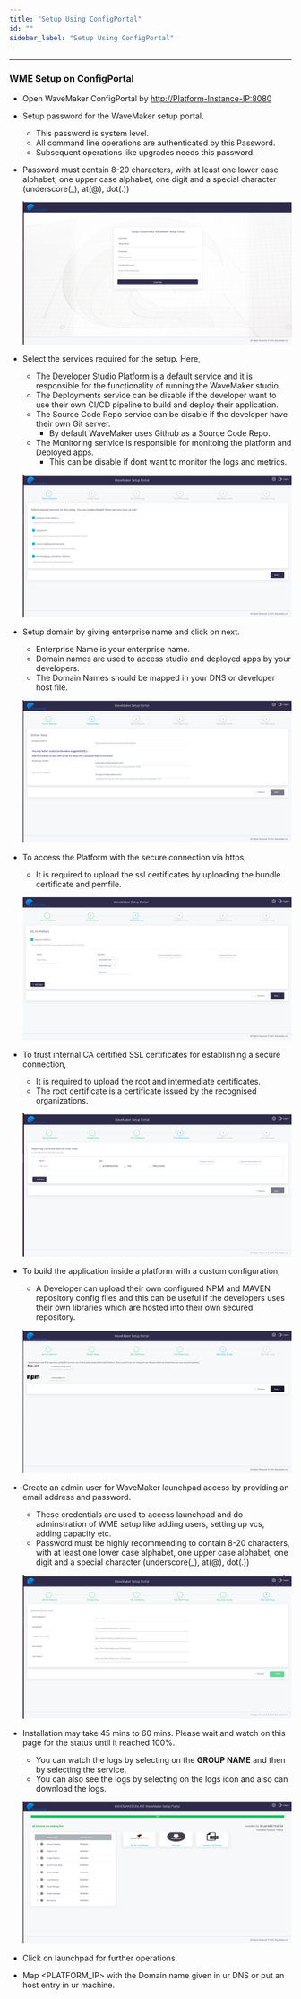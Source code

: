 ```yaml
---
title: "Setup Using ConfigPortal"
id: ""
sidebar_label: "Setup Using ConfigPortal"
---
```

---

### WME Setup on ConfigPortal

- Open WaveMaker ConfigPortal by <http://Platform-Instance-IP:8080>
- Setup password for the WaveMaker setup portal. 
   - This password is system level. 
   - All command line operations are authenticated by this Password. 
   - Subsequent operations like upgrades needs this password.
- Password must contain 8-20 characters, with at least one lower case alphabet, one upper case alphabet, one digit and a special character (underscore(_), at(@), dot(.))

    [![setting up username and password](/learn/assets/wme-setup/wme-portal-setup/setting-username-and-password.png)](/learn/assets/wme-setup/wme-portal-setup/setting-username-and-password.png)

- Select the services required for the setup. Here, 
   - The Developer Studio Platform is a default service and it is responsible for the functionality of running the WaveMaker studio. 
   - The Deployments service can be disable if the developer want to use their own CI/CD pipeline to build and deploy their application. 
   - The Source Code Repo service can be disable if the developer have their own Git server.
     -  By default WaveMaker uses Github as a Source Code Repo. 
   - The Monitoring serivice is responsible for monitoing the platform and Deployed apps. 
     - This can be disable if dont want to monitor the logs and metrics.

    [![select-services](/learn/assets/wme-setup/wme-portal-setup/select-services.png)](/learn/assets/wme-setup/wme-portal-setup/select-services.png)

- Setup domain by giving enterprise name and click on next. 
    - Enterprise Name is your enterprise name. 
    - Domain names are used to access studio and deployed apps by your developers. 
    - The Domain Names should be mapped in your DNS or developer host file.

    [![domain-setup](/learn/assets/wme-setup/wme-portal-setup/domain-setup.png)](/learn/assets/wme-setup/wme-portal-setup/domain-setup.png)

- To access the Platform with the secure connection via https, 
    - It is required to upload the ssl certificates by uploading the bundle certificate and pemfile.

    [![ssl for platform](/learn/assets/wme-setup/wme-portal-setup/ssl-for-platform.png)](/learn/assets/wme-setup/wme-portal-setup/ssl-for-platform.png)

    
- To trust internal CA certified SSL certificates for establishing a secure connection,
    - It is required to upload the root and intermediate certificates. 
    - The root certificate is a certificate issued by the recognised organizations.

    [![import-CA-cert](/learn/assets/wme-setup/wme-portal-setup/import-CA-cert.png)](/learn/assets/wme-setup/wme-portal-setup/import-CA-cert.png)

- To build the application inside a platform with a custom configuration,
    - A Developer can upload their own configured NPM and MAVEN repository config files and this can be useful if the developers uses their own libraries which are hosted into their own secured repository.

    [![repository configuration](/learn/assets/wme-setup/wme-portal-setup/repositoy-configuration.png)](/learn/assets/wme-setup/wme-portal-setup/repositoy-configuration.png)

- Create an admin user for WaveMaker launchpad access by providing an email address and password. 
    - These credentials are used to access launchpad and do adminstration of WME setup like adding users, setting up vcs, adding capacity etc.
    - Password must be highly recommending to contain 8-20 characters, with at least one lower case alphabet, one upper case alphabet, one digit and a special character (underscore(_), at(@), dot(.))
  
    [![creating admin user](/learn/assets/wme-setup/wme-portal-setup/creating-admin-user.png)](/learn/assets/wme-setup/wme-portal-setup/creating-admin-user.png)

- Installation may take 45 mins to 60 mins. Please wait and watch on this page for the status until it reached 100%.
    - You can watch the logs by selecting on the **GROUP NAME** and then by selecting the service.
    - You can also see the logs by selecting on the logs icon and also can download the logs.
  
    [![installation process](/learn/assets/wme-setup/wme-portal-setup/installation.png)](/learn/assets/wme-setup/wme-portal-setup/installation.png)

- Click on launchpad for further operations.
- Map <PLATFORM_IP> with the Domain name given in ur DNS or put an host entry in ur machine.

